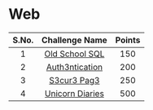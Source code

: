 # Web

|S.No.| Challenge Name | Points |
|:---:|:--------------:|:------:|
|1|[Old School SQL]()|150|
|2|[Auth3ntication]()|200|
|3|[S3cur3 Pag3]()|250|
|4|[Unicorn Diaries]()|500|

